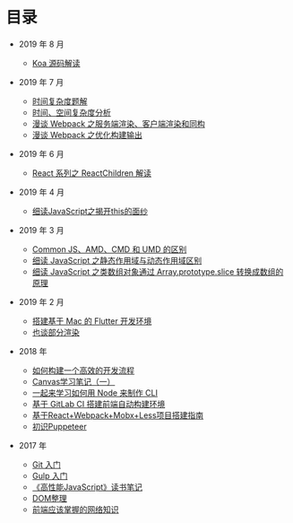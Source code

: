 # 目录

- 2019 年 8 月

    - [Koa 源码解读](./20190805.md)

- 2019 年 7 月
    - [时间复杂度题解](./20190721-2.md)
    - [时间、空间复杂度分析](./20190721-1.md)
    - [漫谈 Webpack 之服务端渲染、客户端渲染和同构](./20190721-0.md)
    - [漫谈 Webpack 之优化构建输出](./20190719.md)

- 2019 年 6 月

    - [React 系列之 ReactChildren 解读](./20190625.md)

- 2019 年 4 月

    - [细读JavaScript之揭开this的面纱](./20190415.md)

- 2019 年 3 月

    - [Common JS、AMD、CMD 和 UMD 的区别](./20190331.md)
    - [细读 JavaScript 之静态作用域与动态作用域区别](./20190329.md)
    - [细读 JavaScript 之类数组对象通过 Array.prototype.slice 转换成数组的原理](./20190318.md)

- 2019 年 2 月

    - [搭建基于 Mac 的 Flutter 开发环境](./20190217.md)
    - [也谈部分渲染](./20190120.md)

- 2018 年
    - [如何构建一个高效的开发流程](./20181231.md)
    - [Canvas学习笔记（一）](./20181001.md)
    - [一起来学习如何用 Node 来制作 CLI](./20180725.md)
    - [基于 GitLab CI 搭建前端自动构建环境](./20180712.md)
    - [基于React+Webpack+Mobx+Less项目搭建指南](./20180502.md)
    - [初识Puppeteer](./20180404.md)

- 2017 年
    - [Git 入门](./20171118.md)
    - [Gulp 入门](./20171112.md)
    - [《高性能JavaScript》读书笔记](./20171111.md)
    - [DOM整理](./20170730.md)
    - [前端应该掌握的网络知识](./20170702.md)
